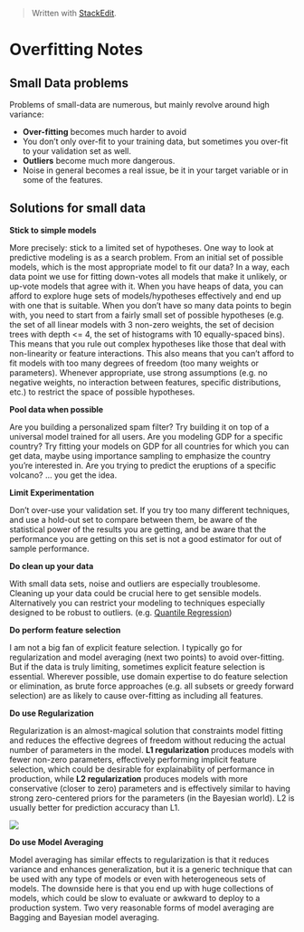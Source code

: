 


> Written with [StackEdit](https://stackedit.io/).

# Overfitting Notes

## Small Data problems

Problems of small-data are numerous, but mainly revolve around high variance:

-   **Over-fitting**  becomes much harder to avoid
-   You don’t only over-fit to your training data, but sometimes you over-fit to your validation set as well.
-   **Outliers**  become much more dangerous.
-   Noise in general becomes a real issue, be it in your target variable or in some of the features.

## Solutions for small data

**Stick to simple models**

More precisely: stick to a limited set of hypotheses. One way to look at predictive modeling is as a search problem. From an initial set of possible models, which is the most appropriate model to fit our data? In a way, each data point we use for fitting down-votes all models that make it unlikely, or up-vote models that agree with it. When you have heaps of data, you can afford to explore huge sets of models/hypotheses effectively and end up with one that is suitable. When you don’t have so many data points to begin with, you need to start from a fairly small set of possible hypotheses (e.g. the set of all linear models with 3 non-zero weights, the set of decision trees with depth <= 4, the set of histograms with 10 equally-spaced bins). This means that you rule out complex hypotheses like those that deal with non-linearity or feature interactions. This also means that you can’t afford to fit models with too many degrees of freedom (too many weights or parameters). Whenever appropriate, use strong assumptions (e.g. no negative weights, no interaction between features, specific distributions, etc.) to restrict the space of possible hypotheses.

**Pool data when possible**

Are you building a personalized spam filter? Try building it on top of a universal model trained for all users. Are you modeling GDP for a specific country? Try fitting your models on GDP for all countries for which you can get data, maybe using importance sampling to emphasize the country you’re interested in. Are you trying to predict the eruptions of a specific volcano? … you get the idea.

**Limit Experimentation**

Don’t over-use your validation set. If you try too many different techniques, and use a hold-out set to compare between them, be aware of the statistical power of the results you are getting, and be aware that the performance you are getting on this set is not a good estimator for out of sample performance.

**Do clean up your data**

With small data sets, noise and outliers are especially troublesome. Cleaning up your data could be crucial here to get sensible models. Alternatively you can restrict your modeling to techniques especially designed to be robust to outliers. (e.g.  [Quantile Regression](https://en.wikipedia.org/wiki/Quantile_regression))

**Do perform feature selection**

I am not a big fan of explicit feature selection. I typically go for regularization and model averaging (next two points) to avoid over-fitting. But if the data is truly limiting, sometimes explicit feature selection is essential. Wherever possible, use domain expertise to do feature selection or elimination, as brute force approaches (e.g. all subsets or greedy forward selection) are as likely to cause over-fitting as including all features.

**Do use Regularization**

Regularization is an almost-magical solution that constraints model fitting and reduces the effective degrees of freedom without reducing the actual number of parameters in the model.  **L1 regularization**  produces models with fewer non-zero parameters, effectively performing implicit feature selection, which could be desirable for explainability of performance in production, while  **L2 regularization**  produces models with more conservative (closer to zero) parameters and is effectively similar to having strong zero-centered priors for the parameters (in the Bayesian world). L2 is usually better for prediction accuracy than L1.

![](https://miro.medium.com/max/554/1*CwnSVcr9rZa3pllDrRP71Q.png)

**Do use Model Averaging**

Model averaging has similar effects to regularization is that it reduces variance and enhances generalization, but it is a generic technique that can be used with any type of models or even with heterogeneous sets of models. The downside here is that you end up with huge collections of models, which could be slow to evaluate or awkward to deploy to a production system. Two very reasonable forms of model averaging are Bagging and Bayesian model averaging.
<!--stackedit_data:
eyJoaXN0b3J5IjpbLTE3MzU0MjEwOTYsMTgzOTc5NjAyNCwxNT
Y1NjgwNjM0LC0xODI0MDE2MDQ1XX0=
-->